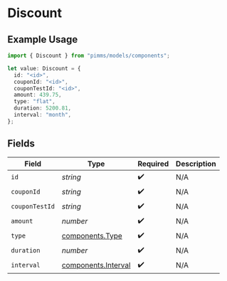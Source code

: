 # Discount

## Example Usage

```typescript
import { Discount } from "pimms/models/components";

let value: Discount = {
  id: "<id>",
  couponId: "<id>",
  couponTestId: "<id>",
  amount: 439.75,
  type: "flat",
  duration: 5200.81,
  interval: "month",
};
```

## Fields

| Field                                                      | Type                                                       | Required                                                   | Description                                                |
| ---------------------------------------------------------- | ---------------------------------------------------------- | ---------------------------------------------------------- | ---------------------------------------------------------- |
| `id`                                                       | *string*                                                   | :heavy_check_mark:                                         | N/A                                                        |
| `couponId`                                                 | *string*                                                   | :heavy_check_mark:                                         | N/A                                                        |
| `couponTestId`                                             | *string*                                                   | :heavy_check_mark:                                         | N/A                                                        |
| `amount`                                                   | *number*                                                   | :heavy_check_mark:                                         | N/A                                                        |
| `type`                                                     | [components.Type](../../models/components/type.md)         | :heavy_check_mark:                                         | N/A                                                        |
| `duration`                                                 | *number*                                                   | :heavy_check_mark:                                         | N/A                                                        |
| `interval`                                                 | [components.Interval](../../models/components/interval.md) | :heavy_check_mark:                                         | N/A                                                        |